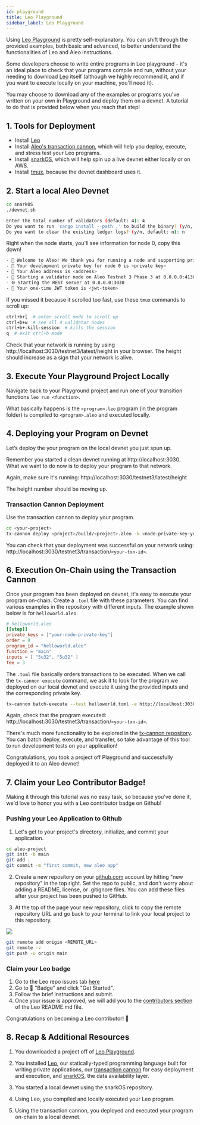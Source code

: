 ```yaml
---
id: playground
title: Leo Playground
sidebar_label: Leo Playground
---
```


Using [Leo Playground](https://play.leo-lang.org/) is pretty self-explanatory. You can shift through the provided examples, both basic and advanced, to better understand the functionalities of Leo and Aleo instructions.

Some developers choose to write entire programs in Leo playground - it's an ideal place to check that your programs compile and run, without your needing to download [Leo](https://developer.aleo.org/leo/installation) itself (although we highly recommend it, and if you want to execute locally on your machine, you'll need it).

You may choose to download any of the examples or programs you've written on your own in Playground and deploy them on a devnet. A tutorial to do that is provided below when you reach that step!

## 1. Tools for Deployment

- Install [Leo](https://developer.aleo.org/leo/installation)
- Install [Aleo's transaction cannon](https://github.com/AleoHQ/tx-cannon), which will help you deploy, execute, and stress test your Leo programs.
- Install [snarkOS](https://github.com/AleoHQ/snarkOS), which will help spin up a live devnet either locally or on AWS.
- Install [tmux](https://formulae.brew.sh/formula/tmux), because the devnet dashboard uses it. 

## 2. Start a local Aleo Devnet

```bash
cd snarkOS
./devnet.sh

Enter the total number of validators (default: 4): 4
Do you want to run 'cargo install --path .' to build the binary? (y/n, default: y): n
Do you want to clear the existing ledger logs? (y/n, default: n): n
```

Right when the node starts, you'll see information for node 0, copy this down! 

```bash
- 👋 Welcome to Aleo! We thank you for running a node and supporting privacy.
- 🔑 Your development private key for node 0 is <private key>
- 🪪 Your Aleo address is <address>
- 🧭 Starting a validator node on Aleo Testnet 3 Phase 3 at 0.0.0.0:4130
- 🌐 Starting the REST server at 0.0.0.0:3030
- 🔑 Your one-time JWT token is <jwt-token>
```

If you missed it because it scrolled too fast, use these `tmux` commands to scroll up:

```bash
ctrl+b+[  # enter scroll mode to scroll up
ctrl+b+w  # see all 4 validator nodes
ctrl+b+:kill-session  # kills the session
q  # exit ctrl+b mode
```

<!-- markdown-link-check-disable -->
Check that your network is running by using http://localhost:3030/testnet3/latest/height in your browser. The height should increase as a sign that your network is alive.
<!-- markdown-link-check-enable -->

## 3. Execute Your Playground Project Locally

Navigate back to your Playground project and run one of your transition functions `leo run <function>`.

What basically happens is the `<program>.leo` program (in the program folder) is compiled to `<program>.aleo` and executed locally.

## 4. Deploying your Program on Devnet

Let’s deploy the your program on the local devnet you just spun up.

<!-- markdown-link-check-disable -->
Remember you started a clean devnet running at http://localhost:3030. What we want to do now is to deploy your program to that network.

Again, make sure it's running: http://localhost:3030/testnet3/latest/height

The height number should be moving up.
<!-- markdown-link-check-enable -->

### Transaction Cannon Deployment

Use the transaction cannon to deploy your program.

```bash
cd <your-project>
tx-cannon deploy <project>/build/<project>.aleo -k <node-private-key-you-jotted-down-earlier> --fee 3 -e http://localhost:3030
```

You can check that your deployment was successful on your network using: http://localhost:3030/testnet3/transaction/`<your-txn-id>`.

## 6. Execution On-Chain using the Transaction Cannon 

Once your program has been deployed on devnet, it's easy to execute your program on-chain. Create a `.toml` file with these parameters. You can find various examples in the repository with different inputs. The example shown below is for `helloworld.aleo`.

```toml
# helloworld.aleo
[[step]]
private_keys = ["your-node-private-key"]
order = 0
program_id = "helloworld.aleo"
function = "main"
inputs = [ "5u32", "5u32" ]
fee = 3
```

The `.toml` file basically orders transactions to be executed. When we call the `tx-cannon execute` command, we ask it to look for the program we deployed on our local devnet and execute it using the provided inputs and the corresponding private key. 

```bash
tx-cannon batch-execute --test helloworld.toml -e http://localhost:3030
```

Again, check that the program executed: http://localhost:3030/testnet3/transaction/`<your-txn-id>`.

There's much more functionality to be explored in the [tx-cannon repository](https://github.com/AleoHQ/tx-cannon). You can batch deploy, execute, and transfer, so take advantage of this tool to run development tests on your application!

Congratulations, you took a project off Playground and successfully deployed it to an Aleo devnet!

## 7. Claim your Leo Contributor Badge!

Making it through this tutorial was no easy task, so because you've done it, we'd love to honor you with a Leo contributor badge on Github!

### Pushing your Leo Application to Github

1. Let's get to your project's directory, initialize, and commit your application.

```bash
cd aleo-project
git init -b main
git add .
git commit -m "first commit, new aleo app"
```

2. Create a new repository on your [github.com](https://github.com/new) account by hitting "new repository" in the top right. Set the repo to public, and don't worry about adding a README, license, or .gitignore files. You can add these files after your project has been pushed to GitHub. 

3. At the top of the page your new repository, click to copy the remote repository URL and go back to your terminal to link your local project to this repository.

![ ](https://docs.github.com/assets/cb-48149/mw-1440/images/help/repository/copy-remote-repository-url-quick-setup.webp)

```bash
git remote add origin <REMOTE_URL>
git remote -v
git push -u origin main
```

### Claim your Leo badge
1. Go to the Leo repo issues tab [here](https://github.com/AleoHQ/leo/issues/new/choose)
2. Go to 🥇 "Badge" and click "Get Started".
3. Follow the brief instructions and submit.
4. Once your issue is approved, we will add you to the [contributors section](https://github.com/AleoHQ/leo#%EF%B8%8F-contributors) of the Leo README.md file.

Congratulations on becoming a Leo contributor! 🎉

## 8. Recap & Additional Resources

1. You downloaded a project off of [Leo Playground](https://play.leo-lang.org/).

2. You installed [Leo](https://developer.aleo.org/leo/), our statically-typed programming language built for writing private applications, our [transaction cannon](https://github.com/AleoHQ/tx-cannon) for easy deployment and execution, and [snarkOS](https://github.com/AleoHQ/snarkOS), the data availability layer.

3. You started a local devnet using the snarkOS repository.

4. Using Leo, you compiled and locally executed your Leo program.

5. Using the transaction cannon, you deployed and executed your program on-chain to a local devnet. 